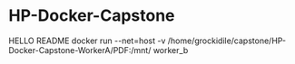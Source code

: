 # HP-Docker-Capstone

HELLO
README
docker run --net=host -v /home/grockidile/capstone/HP-Docker-Capstone-WorkerA/PDF:/mnt/ worker_b
